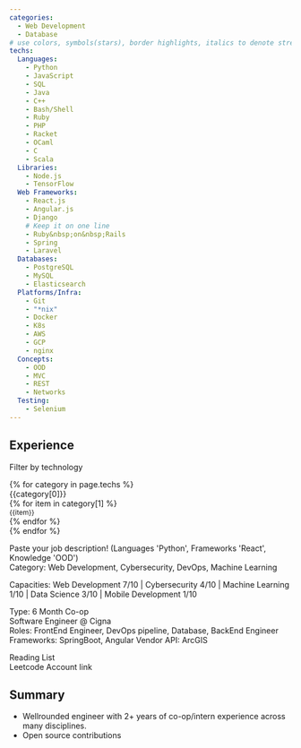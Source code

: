```yaml
---
categories:
  - Web Development
  - Database 
# use colors, symbols(stars), border highlights, italics to denote strength/interest
techs:
  Languages:
    - Python
    - JavaScript
    - SQL
    - Java
    - C++
    - Bash/Shell
    - Ruby
    - PHP
    - Racket
    - OCaml
    - C
    - Scala
  Libraries: 
    - Node.js
    - TensorFlow
  Web Frameworks:
    - React.js
    - Angular.js
    - Django
    # Keep it on one line
    - Ruby&nbsp;on&nbsp;Rails
    - Spring
    - Laravel
  Databases:
    - PostgreSQL
    - MySQL
    - Elasticsearch
  Platforms/Infra: 
    - Git
    - "*nix"
    - Docker
    - K8s
    - AWS
    - GCP
    - nginx
  Concepts: 
    - OOD
    - MVC
    - REST
    - Networks
  Testing:
    - Selenium
---
```


<section>
  <h2>Experience</h2>
  <p>Filter by technology</p>
  <div class = "tag-container">
    {% for category in page.techs %}
      <div class = "tag-header highlight">
        {{category[0]}}
      </div>
      {% for item in category[1] %}
        <div class = "tag">
          <div style = "font-size: 12px">
            {{item}}
          </div>
        </div>
      {% endfor %}
      <div class = "tag-header"></div>
    {% endfor %}
  </div>
  <!-- Show off mind map of skills, tools, frameworks to prove valid mental model -->
  <p>
  Paste your job description!
  (Languages 'Python', Frameworks 'React', Knowledge 'OOD') <br />
  Category: Web Development, Cybersecurity, DevOps, Machine Learning <br />
  </p>
  <p>
    Capacities:
    Web Development 7/10 | Cybersecurity 4/10 | Machine Learning 1/10 | Data Science 3/10 | Mobile Development 1/10
  </p>
  <p>
    Type: 6 Month Co-op <br />
    Software Engineer @ Cigna <br />
    Roles: FrontEnd Engineer, DevOps pipeline, Database, BackEnd Engineer
    Frameworks: SpringBoot, Angular
    Vendor API: ArcGIS
  </p>
  <p>
    Reading List <br />
    Leetcode Account link
  </p>

  <h2>Summary</h2>
  <ul>
    <li>Wellrounded engineer with 2+ years of co-op/intern experience across many disciplines.</li>
    <li>Open source contributions</li>

  </ul>
</section>